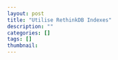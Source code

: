 ```yaml
---
layout: post
title: "Utilise RethinkDB Indexes"
description: ""
categories: []
tags: []
thumbnail: 
---
```

